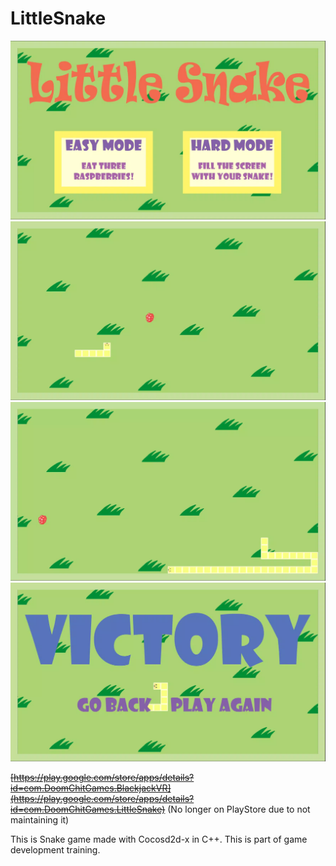 LittleSnake
===========

<img src="/Demo/1.webp" width="600"> <img src="/Demo/2.webp" width="600"> <img src="/Demo/3.webp" width="600"> <img src="/Demo/4.webp" width="600">

~~[https://play.google.com/store/apps/details?id=com.DoomChitGames.BlackjackVR](https://play.google.com/store/apps/details?id=com.DoomChitGames.LittleSnake)~~ (No longer on PlayStore due to not maintaining it)

This is Snake game made with Cocosd2d-x in C++. This is part of game development training.
